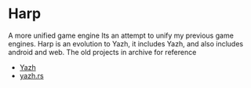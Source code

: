 # Harp
A more unified game engine
Its an attempt to unify my previous game engines. Harp is an evolution to Yazh, it includes Yazh, and also includes android and web. The old projects in archive for reference
- [Yazh](https://github.com/JRBros2346/Yazh)
- [yazh.rs](https://github.com/JRBros2346/yazh.rs/)
